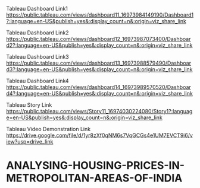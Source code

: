 Tableau Dashboard Link1 https://public.tableau.com/views/dashboard11_16973984149190/Dashboard1?:language=en-US&publish=yes&:display_count=n&:origin=viz_share_link

Tableau Dashboard Link2 https://public.tableau.com/views/dashboard12_16973987073400/Dashboard2?:language=en-US&publish=yes&:display_count=n&:origin=viz_share_link

Tableau Dashboard Link3 https://public.tableau.com/views/dashboard13_16973988579490/Dashboard3?:language=en-US&publish=yes&:display_count=n&:origin=viz_share_link

Tableau Dashboard Link4 https://public.tableau.com/views/dashboard14_16973989570520/Dashboard4?:language=en-US&publish=yes&:display_count=n&:origin=viz_share_link


Tableau Story Link https://public.tableau.com/views/Story11_16974030224080/Story1?:language=en-US&publish=yes&:display_count=n&:origin=viz_share_link


Tableau Video Demonstration Link https://drive.google.com/file/d/1yr8zXf0qNM6s7VqGCGs4e1UM7EVCT9i6/view?usp=drive_link


# ANALYSING-HOUSING-PRICES-IN-METROPOLITAN-AREAS-OF-INDIA
